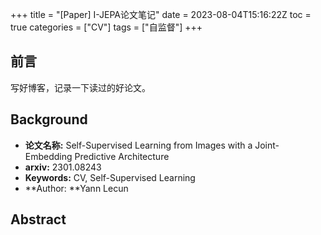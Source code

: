 +++
title = "[Paper] I-JEPA论文笔记"
date = 2023-08-04T15:16:22Z
toc = true
categories = ["CV"]
tags = ["自监督"]
+++

## 前言

写好博客，记录一下读过的好论文。

## Background

- **论文名称:** Self-Supervised Learning from Images with a Joint-Embedding Predictive Architecture  
- **arxiv:** 2301.08243
- **Keywords:** CV, Self-Supervised Learning
- **Author: **Yann Lecun

## Abstract
